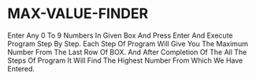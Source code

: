 # MAX-VALUE-FINDER
Enter Any 0 To 9 Numbers In Given Box And Press Enter And Execute Program Step By Step. Each Step Of Program Will Give You The Maximum Number From The Last Row Of BOX. And After Completion Of The All The Steps Of Program It Will Find The Highest Number From Which We Have Entered.
